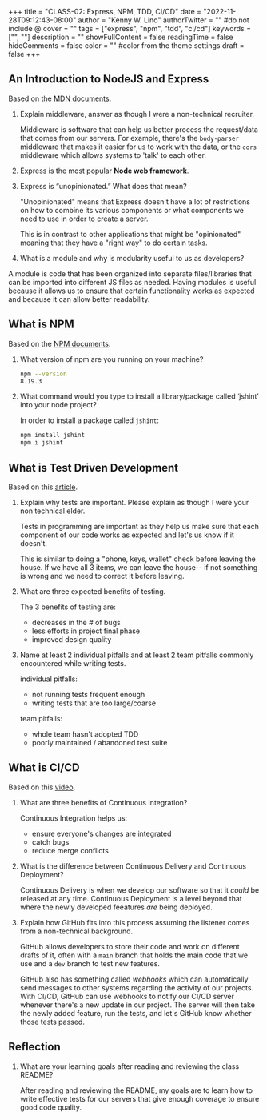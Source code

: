 +++
title = "CLASS-02: Express, NPM, TDD, CI/CD"
date = "2022-11-28T09:12:43-08:00"
author = "Kenny W. Lino"
authorTwitter = "" #do not include @
cover = ""
tags = ["express", "npm", "tdd", "ci/cd"]
keywords = ["", ""]
description = ""
showFullContent = false
readingTime = false
hideComments = false
color = "" #color from the theme settings
draft = false
+++

## An Introduction to NodeJS and Express

Based on the [MDN documents](https://developer.mozilla.org/en-US/docs/Learn/Server-side/Express_Nodejs/Introduction).

1. Explain middleware, answer as though I were a non-technical recruiter.

    Middleware is software that can help us better process the request/data that comes from our servers. For example, there's the `body-parser` middleware that makes it easier for us to work with the data, or the `cors` middleware which allows systems to 'talk' to each other.

2. Express is the most popular **Node web framework**.

3. Express is “unopinionated.” What does that mean?

    "Unopinionated" means that Express doesn't have a lot of restrictions on how to combine its various components or what components we need to use in order to create a server.

    This is in contrast to other applications that might be "opinionated" meaning that they have a "right way" to do certain tasks.

4. What is a module and why is modularity useful to us as developers?

A module is code that has been organized into separate files/libraries that can be imported into different JS files as needed. Having modules is useful because it allows us to ensure that certain functionality works as expected and because it can allow better readability.

## What is NPM

Based on the [NPM documents](https://docs.npmjs.com/about-npm).

1. What version of npm are you running on your machine?

    ```bash
    npm --version
    8.19.3
    ```

2. What command would you type to install a library/package called ‘jshint’ into your node project?

    In order to install a package called `jshint`:

    ```bash
    npm install jshint
    npm i jshint
    ```

## What is Test Driven Development

Based on this [article](https://www.agilealliance.org/glossary/tdd/#q=~(infinite~false~filters~(postType~(~'page~'post~'aa_book~'aa_event_session~'aa_experience_report~'aa_glossary~'aa_research_paper~'aa_video)~tags~(~'tdd))~searchTerm~'~sort~false~sortDirection~'asc~page~1)).

1. Explain why tests are important. Please explain as though I were your non technical elder.

    Tests in programming are important as they help us make sure that each component of our code works as expected and let's us know if it doesn't.

    This is similar to doing a "phone, keys, wallet" check before leaving the house. If we have all 3 items, we can leave the house-- if not something is wrong and we need to correct it before leaving.

2. What are three expected benefits of testing.

    The 3 benefits of testing are:
    - decreases in the # of bugs
    - less efforts in project final phase
    - improved design quality

3. Name at least 2 individual pitfalls and at least 2 team pitfalls commonly encountered while writing tests.

    individual pitfalls:
    - not running tests frequent enough
    - writing tests that are too large/coarse

    team pitfalls:
    - whole team hasn't adopted TDD
    - poorly maintained / abandoned test suite

## What is CI/CD

Based on this [video](https://www.youtube.com/watch?v=xSv_m3KhUO8).

1. What are three benefits of Continuous Integration?

    Continuous Integration helps us:

    - ensure everyone's changes are integrated
    - catch bugs
    - reduce merge conflicts

2. What is the difference between Continuous Delivery and Continuous Deployment?

    Continuous Delivery is when we develop our software so that it *could* be released at any time.
    Continuous Deployment is a level beyond that where the newly developed feeatures *are* being deployed.

3. Explain how GitHub fits into this process assuming the listener comes from a non-technical background.

    GitHub allows developers to store their code and work on different drafts of it, often with a `main` branch that holds the main code that we use and a `dev` branch to test new features.

    GitHub also has something called *webhooks* which can automatically send messages to other systems regarding the activity of our projects. With CI/CD, GitHub can use webhooks to notify our CI/CD server whenever there's a new update in our project. The server will then take the newly added feature, run the tests, and let's GitHub know whether those tests passed.

## Reflection

1. What are your learning goals after reading and reviewing the class README?

    After reading and reviewing the README, my goals are to learn how to write effective tests for our servers that give enough coverage to ensure good code quality.